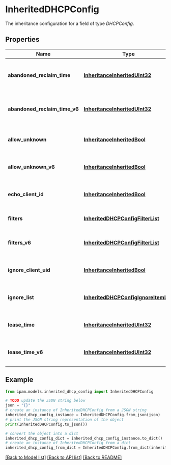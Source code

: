 # InheritedDHCPConfig

The inheritance configuration for a field of type _DHCPConfig_.

## Properties

Name | Type | Description | Notes
------------ | ------------- | ------------- | -------------
**abandoned_reclaim_time** | [**InheritanceInheritedUInt32**](InheritanceInheritedUInt32.md) | The inheritance configuration for _abandoned_reclaim_time_ field from _DHCPConfig_ object. | [optional] 
**abandoned_reclaim_time_v6** | [**InheritanceInheritedUInt32**](InheritanceInheritedUInt32.md) | The inheritance configuration for _abandoned_reclaim_time_v6_ field from _DHCPConfig_ object. | [optional] 
**allow_unknown** | [**InheritanceInheritedBool**](InheritanceInheritedBool.md) | The inheritance configuration for _allow_unknown_ field from _DHCPConfig_ object. | [optional] 
**allow_unknown_v6** | [**InheritanceInheritedBool**](InheritanceInheritedBool.md) | The inheritance configuration for _allow_unknown_v6_ field from _DHCPConfig_ object. | [optional] 
**echo_client_id** | [**InheritanceInheritedBool**](InheritanceInheritedBool.md) | The inheritance configuration for _echo_client_id_ field from _DHCPConfig_ object. | [optional] 
**filters** | [**InheritedDHCPConfigFilterList**](InheritedDHCPConfigFilterList.md) | The inheritance configuration for filters field from _DHCPConfig_ object. | [optional] 
**filters_v6** | [**InheritedDHCPConfigFilterList**](InheritedDHCPConfigFilterList.md) | The inheritance configuration for _filters_v6_ field from _DHCPConfig_ object. | [optional] 
**ignore_client_uid** | [**InheritanceInheritedBool**](InheritanceInheritedBool.md) | The inheritance configuration for _ignore_client_uid_ field from _DHCPConfig_ object. | [optional] 
**ignore_list** | [**InheritedDHCPConfigIgnoreItemList**](InheritedDHCPConfigIgnoreItemList.md) | The inheritance configuration for _ignore_list_ field from _DHCPConfig_ object. | [optional] 
**lease_time** | [**InheritanceInheritedUInt32**](InheritanceInheritedUInt32.md) | The inheritance configuration for _lease_time_ field from _DHCPConfig_ object. | [optional] 
**lease_time_v6** | [**InheritanceInheritedUInt32**](InheritanceInheritedUInt32.md) | The inheritance configuration for _lease_time_v6_ field from _DHCPConfig_ object. | [optional] 

## Example

```python
from ipam.models.inherited_dhcp_config import InheritedDHCPConfig

# TODO update the JSON string below
json = "{}"
# create an instance of InheritedDHCPConfig from a JSON string
inherited_dhcp_config_instance = InheritedDHCPConfig.from_json(json)
# print the JSON string representation of the object
print(InheritedDHCPConfig.to_json())

# convert the object into a dict
inherited_dhcp_config_dict = inherited_dhcp_config_instance.to_dict()
# create an instance of InheritedDHCPConfig from a dict
inherited_dhcp_config_from_dict = InheritedDHCPConfig.from_dict(inherited_dhcp_config_dict)
```
[[Back to Model list]](../README.md#documentation-for-models) [[Back to API list]](../README.md#documentation-for-api-endpoints) [[Back to README]](../README.md)


